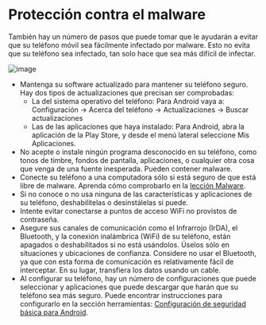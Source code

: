 [Title]: # (Protección contra el malware)
[Difficulty]: # (Principiante)
[Order]: # (6)

# Protección contra el malware

También hay un número de pasos que puede tomar que le ayudarán a evitar que su teléfono móvil sea fácilmente infectado por malware. Esto no evita que su teléfono sea infectado, tan solo hace que sea más difícil de infectar.

![image](mobile6.png)

*   Mantenga su software actualizado para mantener su teléfono seguro. Hay dos tipos de actualizaciones que precisan ser comprobadas:
    *   La del sistema operativo del teléfono: Para Android vaya a: Configuración -> Acerca del teléfono -> Actualizaciones -> Buscar actualizaciones
    *   Las de las aplicaciones que haya instalado: Para Android, abra la aplicación de la Play Store, y desde el menú lateral seleccione Mis Aplicaciones.
*   No acepte o instale ningún programa desconocido en su teléfono, como tonos de timbre, fondos de pantalla, aplicaciones, o cualquier otra cosa que venga de una fuente inesperada. Pueden contener malware.
*   Conecte su teléfono a una computadora sólo si está seguro de que está libre de malware. Aprenda cómo comprobarlo en la [lección Malware](umbrella://lesson/malware).
*   Si no conoce o no usa ninguna de las características y aplicaciones de su teléfono, deshabilítelas o desinstálelas si puede.
*   Intente evitar conectarse a puntos de acceso WiFi no provistos de contraseña.
*   Asegure sus canales de comunicación como el Infrarrojo (IrDA), el Bluetooth, y la conexión inalámbrica (WiFi) de su teléfono, están apagados o deshabilitados si no está usándolos. Úselos sólo en situaciones y ubicaciones de confianza. Considere no usar el Bluetooth, ya que con esta forma de comunicación es relativamente fácil de interceptar. En su lugar, transfiera los datos usando un cable.
*   Al configurar su teléfono, hay un número de configuraciones que puede seleccionar y aplicaciones que puede descargar que harán que su teléfono sea más seguro. Puede encontrar instrucciones para configurarlo en la sección herramientas: [Configuración de seguridad básica para Android](umbrella://lesson/android).